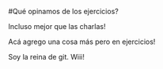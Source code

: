 #Qué opinamos de los ejercicios?

Incluso mejor que las charlas!

Acá agrego una cosa más pero en ejercicios! 






Soy la reina de git. Wiii!  






